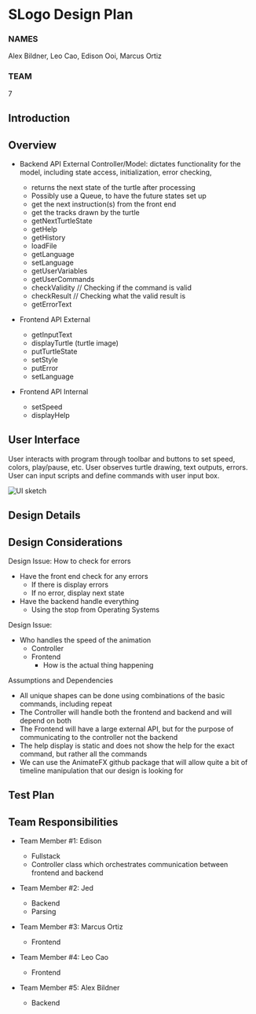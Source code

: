 # SLogo Design Plan
### NAMES
Alex Bildner, Leo Cao, Edison Ooi, Marcus Ortiz

### TEAM
7

## Introduction



## Overview
* Backend API External Controller/Model: dictates functionality for the model, including state access, initialization, error
checking, 
    * returns the next state of the turtle after processing
    * Possibly use a Queue, to have the future states set up
    * get the next instruction(s) from the front end
    * get the tracks drawn by the turtle
    * getNextTurtleState
    * getHelp
    * getHistory
    * loadFile
    * getLanguage
    * setLanguage
    * getUserVariables
    * getUserCommands
    * checkValidity    // Checking if the command is valid
    * checkResult  // Checking what the valid result is
    * getErrorText

* Frontend API External
    * getInputText
    * displayTurtle (turtle image)
    * putTurtleState
    * setStyle
    * putError
    * setLanguage


* Frontend API Internal
    * setSpeed
    * displayHelp

## User Interface
User interacts with program through toolbar and buttons to set speed, colors, play/pause, etc.
User observes turtle drawing, text outputs, errors. User
can input scripts and define commands with user input box.

![UI sketch](ui.png "An initial UI")


## Design Details


## Design Considerations
Design Issue: How to check for errors
* Have the front end check for any errors
  * If there is display errors
  * If no error, display next state
* Have the backend handle everything
  * Using the stop from Operating Systems

Design Issue:
* Who handles the speed of the animation
  * Controller
  * Frontend
    * How is the actual thing happening

Assumptions and Dependencies
* All unique shapes can be done using combinations of the basic commands, including repeat
* The Controller will handle both the frontend and backend and will depend on both
* The Frontend will have a large external API, but for the purpose of communicating to the controller not the backend
* The help display is static and does not show the help for the exact command, but rather all the commands
* We can use the AnimateFX github package that will allow quite a bit of timeline manipulation that our design is looking for

## Test Plan


## Team Responsibilities

 * Team Member #1: Edison
   * Fullstack
   * Controller class which orchestrates communication between frontend
   and backend

 * Team Member #2: Jed
   * Backend
   * Parsing

 * Team Member #3: Marcus Ortiz
   * Frontend

 * Team Member #4: Leo Cao
   * Frontend

 * Team Member #5: Alex Bildner
   * Backend
 


  

      
